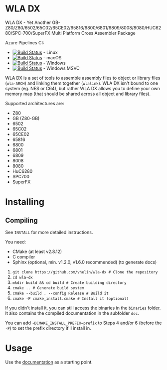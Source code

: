 WLA DX
======

WLA DX - Yet Another
GB-Z80/Z80/6502/65C02/65CE02/65816/6800/6801/6809/8008/8080/HUC6280/SPC-700/SuperFX
Multi Platform Cross Assembler Package

Azure Pipelines CI:

* [![Build Status](https://dev.azure.com/villehelin0486/villehelin/_apis/build/status/vhelin.wla-dx%20Linux?branchName=master)](https://dev.azure.com/villehelin0486/villehelin/_build/latest?definitionId=1&branchName=master) - Linux
* [![Build Status](https://dev.azure.com/villehelin0486/villehelin/_apis/build/status/vhelin.wla-dx%20macOS?branchName=master)](https://dev.azure.com/villehelin0486/villehelin/_build/latest?definitionId=6&branchName=master) - macOS
* [![Build Status](https://dev.azure.com/villehelin0486/villehelin/_apis/build/status/vhelin.wla-dx%20Windows?branchName=master)](https://dev.azure.com/villehelin0486/villehelin/_build/latest?definitionId=2&branchName=master) - Windows
* [![Build Status](https://dev.azure.com/villehelin0486/villehelin/_apis/build/status/vhelin.wla-dx%20Windows%20MSVC?branchName=master)](https://dev.azure.com/villehelin0486/villehelin/_build/latest?definitionId=8&branchName=master) - Windows MSVC

WLA DX is a set of tools to assemble assembly files to object or library files
(`wla-ARCH`) and linking them together (`wlalink`). WLA DX isn't bound to one
system (eg. NES or C64), but rather WLA DX allows you to define your own
memory map (that should be shared across all object and library files).

Supported architectures are:

* Z80
* GB (Z80-GB)
* 6502
* 65C02
* 65CE02
* 65816
* 6800
* 6801
* 6809
* 8008
* 8080
* HuC6280
* SPC700
* SuperFX



Installing
==========

Compiling
---------

See `INSTALL` for more detailed instructions.

You need:

* CMake (at least v2.8.12)
* C compiler
* Sphinx (optional, min. v1.2.0, v1.6.0 recommended) (to generate docs)

1. `git clone https://github.com/vhelin/wla-dx # Clone the repository`
2. `cd wla-dx`
3. `mkdir build && cd build # Create building directory`
4. `cmake .. # Generate build system`
5. `cmake --build . --config Release # Build it`
6. `cmake -P cmake_install.cmake # Install it (optional)`

If you didn't install it, you can still access the binaries in the `binaries`
folder. It also contains the compiled documentation in the subfolder `doc`.

You can add `-DCMAKE_INSTALL_PREFIX=prefix` to Steps 4 and/or 6 (before the `-P`)
to set the prefix directory it'll install in.


Usage
=====

Use the [documentation](https://wla-dx.readthedocs.io/en/latest/) as a starting
point.

